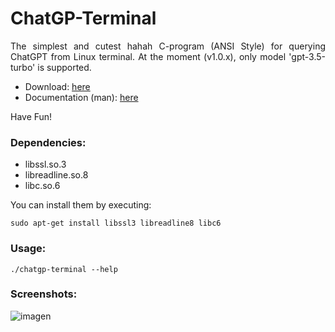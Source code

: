 # ChatGP-Terminal
<p align=justify>
  The simplest and cutest hahah C-program (ANSI Style) for querying ChatGPT from Linux terminal. At the moment (v1.0.x), only model 'gpt-3.5-turbo' is supported. 
</p>
<ul>
  <li> Download: <a href="https://github.com/Lucho-A/ChatGP-Terminal/releases/latest">here</a></li>
  <li>Documentation (man): <a href="https://github.com/Lucho-A/ChatGP-Terminal/blob/master/ChatGP-Terminal/Man/chatgp-terminal.1">here</a></li>
</ul>
<p>
  Have Fun!
</p>

### Dependencies:
<ul>
  <li>libssl.so.3</li>
  <li>libreadline.so.8</li>
  <li>libc.so.6</li>
</ul>

You can install them by executing:


```
sudo apt-get install libssl3 libreadline8 libc6
```

### Usage:

```
./chatgp-terminal --help
```

### Screenshots:

![imagen](https://github.com/Lucho-A/ChatGP-Terminal/assets/40904281/073deb73-42f9-400c-9cf0-9bf91e05cfd1)


